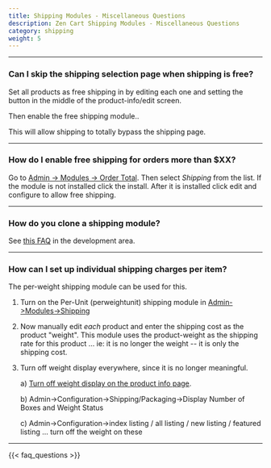 ```yaml
---
title: Shipping Modules - Miscellaneous Questions
description: Zen Cart Shipping Modules - Miscellaneous Questions
category: shipping
weight: 5
---
```


--- 
### Can I skip the shipping selection page when shipping is free?
Set all products as free shipping in by editing each one and setting the button in the middle of the product-info/edit screen.

Then enable the free shipping module..

This will allow shipping to totally bypass the shipping page.

--- 

### How do I enable free shipping for orders more than $XX?
Go to [Admin -> Modules -> Order Total](/user/admin_pages/modules/order_total/).
Then select *Shipping* from the list. If the module is not installed click the install. After it is installed click edit and configure to allow free shipping.

---
### How do you clone a shipping module? 
See [this FAQ](/dev/code/modules/clone_shipping/) in the development area.

--- 

### How can I set up individual shipping charges per item? 
The per-weight shipping module can be used for this.

1. Turn on the Per-Unit (perweightunit) shipping module in [Admin->Modules->Shipping](/user/admin_pages/modules/shipping/)

2. Now manually edit *each* product and enter the shipping cost as the product "weight".
    This module uses the product-weight as the shipping rate for this product ... ie: it is no longer the weight -- it is only the shipping cost.

3. Turn off weight display everywhere, since it is no longer meaningful.

    a) [Turn off weight display on the product info page](/user/template/basic_customizations/#can-i-turn-off-fields-from-my-product-info-page). 

    b) Admin->Configuration->Shipping/Packaging->Display Number of Boxes and Weight Status

    c) Admin->Configuration->index listing / all listing / new listing / featured listing ... turn off the weight on these

---
<!-- please keep this at the end --> 
{{< faq_questions >}}
